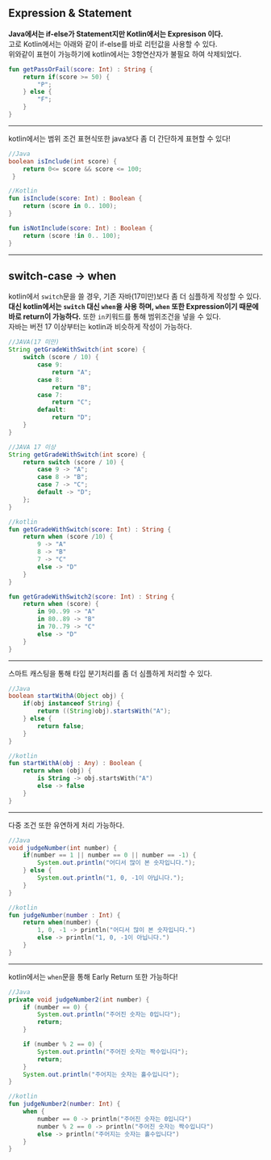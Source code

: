 ## Expression & Statement
**Java에서는 if-else가 Statement지만 Kotlin에서는 Expresison 이다.**  
고로 Kotlin에서는 아래와 같이 if-else를 바로 리턴값을 사용할 수 있다.  
위와같이 표현이 가능하기에 kotlin에서는 3항연산자가 불필요 하여 삭제되었다. 
```kotlin
fun getPassOrFail(score: Int) : String {
    return if(score >= 50) {
        "P";
    } else {
        "F";
    }
}
```
---
kotlin에서는 범위 조건 표현식또한 java보다 좀 더 간단하게 표현할 수 있다! 
```java
//Java
boolean isInclude(int score) {
    return 0<= score && score <= 100;
 }
```
```kotlin
//Kotlin
fun isInclude(score: Int) : Boolean {
    return (score in 0.. 100);
}

fun isNotInclude(score: Int) : Boolean {
    return (score !in 0.. 100);
}
```
---
## switch-case -> when
kotlin에서 ```switch```문을 쓸 경우, 기존 자바(17미만)보다 좀 더 심플하게 작성할 수 있다.  
**대신 kotlin에서는 ```switch``` 대신 ```when```을 사용 하며, ```when``` 또한 Expression이기 때문에  
바로 return이 가능하다.** 또한 ```in```키워드를 통해 범위조건을 넣을 수 있다.  
자바는 버전 17 이상부터는 kotlin과 비슷하게 작성이 가능하다.
```java
//JAVA(17 미만)
String getGradeWithSwitch(int score) {
    switch (score / 10) {
        case 9:
            return "A";
        case 8:
            return "B";
        case 7:
            return "C";
        default:
            return "D";
    }
}
```
```java
//JAVA 17 이상
String getGradeWithSwitch(int score) {
    return switch (score / 10) {
        case 9 -> "A";
        case 8 -> "B";
        case 7 -> "C";
        default -> "D";
    };
}
```
```kotlin
//kotlin
fun getGradeWithSwitch(score: Int) : String {
    return when (score /10) {
        9 -> "A"
        8 -> "B"
        7 -> "C"
        else -> "D"
    }
}

fun getGradeWithSwitch2(score: Int) : String {
    return when (score) {
        in 90..99 -> "A"
        in 80..89 -> "B"
        in 70..79 -> "C"
        else -> "D"
    }
}
```
---
스마트 캐스팅을 통해 타입 분기처리를 좀 더 심플하게 처리할 수 있다.
```java
//Java
boolean startWithA(Object obj) {
    if(obj instanceof String) {
        return ((String)obj).startsWith("A");
    } else {
        return false;
    }
}
```
```kotlin
//kotlin
fun startWithA(obj : Any) : Boolean {
    return when (obj) {
        is String -> obj.startsWith("A")
        else -> false
    }
}
```
---
다중 조건 또한 유연하게 처리 가능하다.
```java
//Java
void judgeNumber(int number) {
    if(number == 1 || number == 0 || number == -1) {
        System.out.println("어디서 많이 본 숫자입니다.");
    } else {
        System.out.println("1, 0, -1이 아닙니다.");
    }
}
```
```kotlin
//kotlin
fun judgeNumber(number : Int) {
    return when(number) {
        1, 0, -1 -> println("어디서 많이 본 숫자입니다.")
        else -> println("1, 0, -1이 아닙니다.")
    }
}
```
---
kotlin에서는 ```when```문을 통해 Early Return 또한 가능하다!
```java
//Java
private void judgeNumber2(int number) {
    if (number == 0) {
        System.out.println("주어진 숫자는 0입니다");
        return;
    }

    if (number % 2 == 0) {
        System.out.println("주어진 숫자는 짝수입니다");
        return;
    }
    System.out.println("주어지는 숫자는 홀수입니다");
}
```
```kotlin
//kotlin
fun judgeNumber2(number: Int) {
    when {
        number == 0 -> println("주어진 숫자는 0입니다")
        number % 2 == 0 -> println("주어진 숫자는 짝수입니다")
        else -> println("주어지는 숫자는 홀수입니다")
    }
}
```